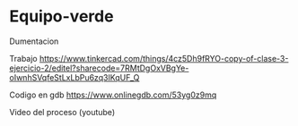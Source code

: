 # Equipo-verde

Dumentacion 

Trabajo  https://www.tinkercad.com/things/4cz5Dh9fRYO-copy-of-clase-3-ejercicio-2/editel?sharecode=7RMtDgOxVBgYe-oIwnhSVqfeStLxLbPu6zq3IKqUF_Q

Codigo en gdb  https://www.onlinegdb.com/53yg0z9mq

Video del proceso (youtube)







